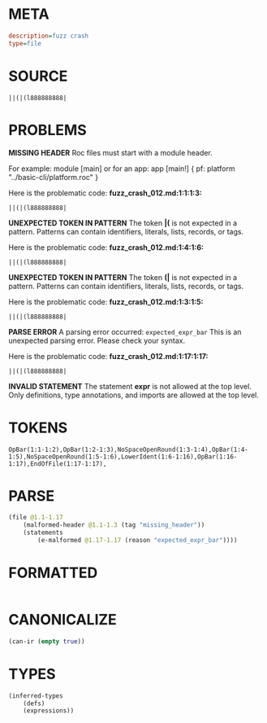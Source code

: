 # META
~~~ini
description=fuzz crash
type=file
~~~
# SOURCE
~~~roc
||(|(l888888888|
~~~
# PROBLEMS
**MISSING HEADER**
Roc files must start with a module header.

For example:
        module [main]
or for an app:
        app [main!] { pf: platform "../basic-cli/platform.roc" }

Here is the problematic code:
**fuzz_crash_012.md:1:1:1:3:**
```roc
||(|(l888888888|
```


**UNEXPECTED TOKEN IN PATTERN**
The token **|(** is not expected in a pattern.
Patterns can contain identifiers, literals, lists, records, or tags.

Here is the problematic code:
**fuzz_crash_012.md:1:4:1:6:**
```roc
||(|(l888888888|
```


**UNEXPECTED TOKEN IN PATTERN**
The token **(|** is not expected in a pattern.
Patterns can contain identifiers, literals, lists, records, or tags.

Here is the problematic code:
**fuzz_crash_012.md:1:3:1:5:**
```roc
||(|(l888888888|
```


**PARSE ERROR**
A parsing error occurred: `expected_expr_bar`
This is an unexpected parsing error. Please check your syntax.

Here is the problematic code:
**fuzz_crash_012.md:1:17:1:17:**
```roc
||(|(l888888888|
```


**INVALID STATEMENT**
The statement **expr** is not allowed at the top level.
Only definitions, type annotations, and imports are allowed at the top level.

# TOKENS
~~~zig
OpBar(1:1-1:2),OpBar(1:2-1:3),NoSpaceOpenRound(1:3-1:4),OpBar(1:4-1:5),NoSpaceOpenRound(1:5-1:6),LowerIdent(1:6-1:16),OpBar(1:16-1:17),EndOfFile(1:17-1:17),
~~~
# PARSE
~~~clojure
(file @1.1-1.17
	(malformed-header @1.1-1.3 (tag "missing_header"))
	(statements
		(e-malformed @1.17-1.17 (reason "expected_expr_bar"))))
~~~
# FORMATTED
~~~roc

~~~
# CANONICALIZE
~~~clojure
(can-ir (empty true))
~~~
# TYPES
~~~clojure
(inferred-types
	(defs)
	(expressions))
~~~
